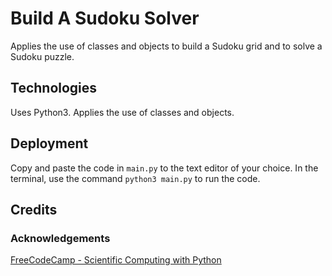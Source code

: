 # Build A Sudoku Solver

Applies the use of classes and objects to build a Sudoku grid and to solve a Sudoku puzzle.

## Technologies

Uses Python3.  Applies the use of classes and objects.

## Deployment

Copy and paste the code in `main.py` to the text editor of your choice.  In the terminal, use the command `python3 main.py` to run the code.

## Credits

### Acknowledgements

[FreeCodeCamp - Scientific Computing with Python](https://www.freecodecamp.org/learn/scientific-computing-with-python/)
